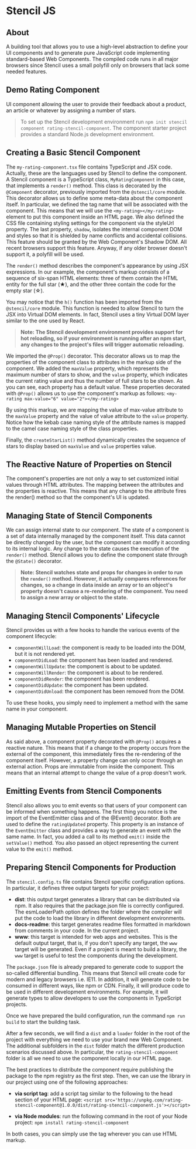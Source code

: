 # Stencil JS

## About
A building tool that allows you to use a high-level abstraction to define your UI components and to generate pure JavaScript code implementing standard-based Web Components. The compiled code runs in all major browsers since Stencil uses a small polyfill only on browsers that lack some needed features.

## Demo Rating Component
UI component allowing the user to provide their feedback about a product, an article or whatever by assigning a number of stars.

> To set up the Stencil development environment run `npm init stencil component rating-stencil-component`. The component starter project provides a standard Node.js development environment.

## Creating a Basic Stencil Component
The `my-rating-component.tsx` file contains TypeScript and JSX code. Actually, these are the languages used by Stencil to define the component. A Stencil component is a TypeScript class, `MyRatingComponent` in this case, that implements a `render()` method. This class is decorated by the `@Component` decorator, previously imported from the `@stencil/core` module. This decorator allows us to define some meta-data about the component itself. In particular, we defined the tag name that will be associated with the component. This means that we will use the `<my-rating></my-rating>` element to put this component inside an HTML page. We also defined the CSS file containing styling settings for the component via the styleUrl property. The last property, `shadow`, isolates the internal component DOM and styles so that it is shielded by name conflicts and accidental collisions. This feature should be granted by the Web Component's Shadow DOM. All recent browsers support this feature. Anyway, if any older browser doesn't support it, a polyfill will be used.

The `render()` method describes the component's appearance by using JSX expressions. In our example, the component's markup consists of a sequence of six-span HTML elements: three of them contain the HTML entity for the full star (&#x2605;), and the other three contain the code for the empty star (&#x2606;).

You may notice that the `h()` function has been imported from the `@stencil/core` module. This function is needed to allow Stencil to turn the JSX into Virtual DOM elements. In fact, Stencil uses a tiny Virtual DOM layer similar to the one used by React.

> **Note: The Stencil development environment provides support for hot reloading, so if your environment is running after an npm start, any changes to the project's files will trigger automatic reloading.**

We imported the `@Prop()` decorator. This decorator allows us to map the properties of the component class to attributes in the markup side of the component. We added the `maxValue` property, which represents the maximum number of stars to show, and the `value` property, which indicates the current rating value and thus the number of full stars to be shown. As you can see, each property has a default value. These properties decorated with `@Prop()` allows us to use the component's markup as follows: `<my-rating max-value="6" value="2"></my-rating>`

By using this markup, we are mapping the value of max-value attribute to the `maxValue` property and the value of value attribute to the `value` property. Notice how the kebab case naming style of the attribute names is mapped to the camel case naming style of the class properties.

Finally, the `createStarList()` method dynamically creates the sequence of stars to display based on `maxValue` and `value` properties value.

## The Reactive Nature of Properties on Stencil
The component's properties are not only a way to set customized initial values through HTML attributes. The mapping between the attributes and the properties is reactive. This means that any change to the attribute fires the render() method so that the component's UI is updated.

## Managing State of Stencil Components
We can assign internal state to our component. The state of a component is a set of data internally managed by the component itself. This data cannot be directly changed by the user, but the component can modify it according to its internal logic. Any change to the state causes the execution of the `render()` method. Stencil allows you to define the component state through the `@State()` decorator.

> **Note: Stencil watches state and props for changes in order to run the `render()` method. However, it actually compares references for changes, so a change in data inside an array or to an object's property doesn't cause a re-rendering of the component. You need to assign a new array or object to the state.**

## Managing Stencil Components' Lifecycle
Stencil provides us with a few hooks to handle the various events of the component lifecycle:

- `componentWillLoad`: the component is ready to be loaded into the DOM, but it is not rendered yet.
- `componentDidLoad`: the component has been loaded and rendered.
- `componentWillUpdate`: the component is about to be updated.
- `componentWillRender`: the component is about to be rendered.
- `componentDidRender`: the component has been rendered.
- `componentDidUpdate`: the component has been updated.
- `componentDidUnload`: the component has been removed from the DOM.

To use these hooks, you simply need to implement a method with the same name in your component.

## Managing Mutable Properties on Stencil
As said above, a component property decorated with `@Prop()` acquires a reactive nature. This means that if a change to the property occurs from the external of the component, this immediately fires the re-rendering of the component itself. However, a property change can only occur through an external action. Props are immutable from inside the component. This means that an internal attempt to change the value of a prop doesn't work.

## Emitting Events from Stencil Components
Stencil also allows you to emit events so that users of your component can be informed when something happens. The first thing you notice is the import of the EventEmitter class and of the @Event() decorator. Both are used to define the `ratingUpdated` property. This property is an instance of the `EventEmitter` class and provides a way to generate an event with the same name. In fact, you added a call to its method `emit()` inside the `setValue()` method. You also passed an object representing the current value to the `emit()` method.

## Preparing Stencil Components for Production
The `stencil.config.ts` file contains Stencil specific configuration options. In particular, it defines three output targets for your project:

- **dist**: this output target generates a library that can be distributed via npm. It also requires that the package.json file is correctly configured. The esmLoaderPath option defines the folder where the compiler will put the code to load the library in different development environments.
- **docs-readme**: this target generates readme files formatted in markdown from comments in your code. In the current project.
- **www**: this target is intended for web apps and websites. This is the default output target, that is, if you don't specify any target, the `www` target will be generated. Even if a project is meant to build a library, the `www` target is useful to test the components during the development.

The `package.json` file is already prepared to generate code to support the so-called differential bundling. This means that Stencil will create code for modern and legacy browsers i.e. IE11. In addition, it will generate code to be consumed in different ways, like npm or CDN. Finally, it will produce code to be used in different development environments. For example, it will generate types to allow developers to use the components in TypeScript projects.

Once we have prepared the build configuration, run the command `npm run build` to start the building task.

After a few seconds, we will find a `dist` and a `loader` folder in the root of the project with everything we need to use your brand new Web Component. The additional subfolders in the `dist` folder match the different production scenarios discussed above. In particular, the `rating-stencil-component` folder is all we need to use the component locally in our HTML page.

The best practices to distribute the component require publishing the package to the npm registry as the first step. Then, we can use the library in our project using one of the following approaches:

- **via script tag**: add a script tag similar to the following to the head section of your HTML page:
`<script src='https://unpkg.com/rating-stencil-component@1.0.0/dist/rating-stencil-component.js'></script>`

- **via Node modules**: run the following command in the root of your Node project: `npm install rating-stencil-component`

In both cases, you can simply use the <my-rating> tag wherever you can use HTML markup.
